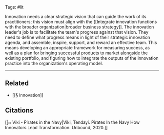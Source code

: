 Tags: #lit 

Innovation needs a clear strategic vision that can guide the work of its practitioners; this vision must align with the [[Integrate innovation functions with the broader organization|broader business strategy]]. The innovation leader's job is to facilitate the team's progress against that vision. They need to define what progress means in light of their strategic innovation agenda, and assemble, inspire, support, and reward an effective team. This means developing an appropriate framework for measuring success, as well as a plan for bringing successful products to market alongside the existing portfolio, and figuring how to integrate the outputs of the innovation practice into the organization's operating model. 

---
## Related
- [[§ Innovation]]

## Citations
[[≈ Viki - Pirates in the Navy|Viki, Tendayi. Pirates In the Navy How Innovators Lead Transformation. Unbound, 2020.]]
